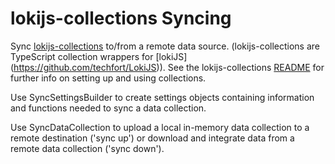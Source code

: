 lokijs-collections Syncing
==============

Sync [lokijs-collections](https://github.com/TeamworkGuy2/lokijs-collections) to/from a remote data source. (lokijs-collections are TypeScript collection wrappers for [lokiJS] (https://github.com/techfort/LokiJS)). 
See the lokijs-collections [README](https://github.com/TeamworkGuy2/lokijs-collections/blob/master/README.md) for further info on setting up and using collections.

Use SyncSettingsBuilder to create settings objects containing information and functions needed to sync a data collection.

Use SyncDataCollection to upload a local in-memory data collection to a remote destination ('sync up') or download and integrate data from a remote data collection ('sync down').
